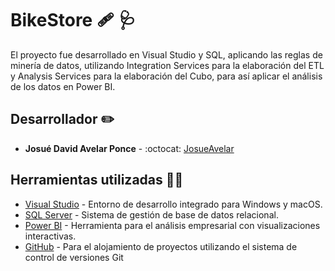 # BikeStore :adhesive_bandage: :stethoscope:
El proyecto fue desarrollado en Visual Studio y SQL, aplicando 
las reglas de minería de datos, utilizando Integration Services 
para la elaboración del ETL y Analysis Services para la elaboración 
del Cubo, para así aplicar el análisis de los datos en Power BI.

## Desarrollador :pencil2:
* **Josué David Avelar Ponce** - :octocat: [JosueAvelar](https://github.com/JosueAvelar12)

## Herramientas utilizadas :wrench::hammer:
* [Visual Studio](https://visualstudio.microsoft.com/es/) -  Entorno de desarrollo integrado para Windows y macOS.
* [SQL Server](https://learn.microsoft.com/es-es/sql/relational-databases/databases/databases?view=sql-server-ver16) -  Sistema de gestión de base de datos relacional.
* [Power BI](https://powerbi.microsoft.com/en-us/downloads/) - Herramienta para el análisis empresarial con visualizaciones interactivas.
* [GitHub](https://github.com) -  Para el alojamiento de proyectos utilizando el sistema de control de versiones Git
